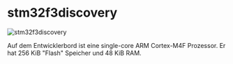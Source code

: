 # stm32f3discovery

![stm32f3discovery](https://rust-embedded.github.io/discovery/assets/f3.jpg)

Auf dem Entwicklerbord ist eine  single-core ARM Cortex-M4F Prozessor. Er hat 256 KiB "Flash" Speicher und 48 KiB RAM.